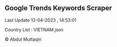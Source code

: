 

## Google Trends Keywords Scraper 
 
Last Update 13-04-2023 , 14:53:01

Country List :
VIETNAM.json



© Abdul Muttaqin 
